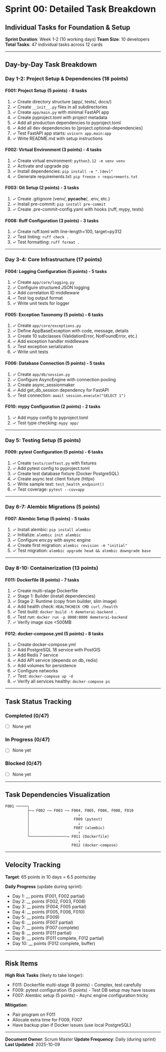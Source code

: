 # Sprint 00: Detailed Task Breakdown

## Individual Tasks for Foundation & Setup

**Sprint Duration**: Week 1-2 (10 working days)
**Team Size**: 10 developers
**Total Tasks**: 47 individual tasks across 12 cards

---

## Day-by-Day Task Breakdown

### Day 1-2: Project Setup & Dependencies (18 points)

#### F001: Project Setup (5 points) - 8 tasks

1. ✓ Create directory structure (app/, tests/, docs/)
2. ✓ Create `__init__.py` files in all subdirectories
3. ✓ Create `app/main.py` with minimal FastAPI app
4. ✓ Create pyproject.toml with project metadata
5. ✓ Add all production dependencies to pyproject.toml
6. ✓ Add all dev dependencies to [project.optional-dependencies]
7. ✓ Test FastAPI app starts: `uvicorn app.main:app`
8. ✓ Write README.md with setup instructions

#### F002: Virtual Environment (3 points) - 4 tasks

1. ✓ Create virtual environment: `python3.12 -m venv venv`
2. ✓ Activate and upgrade pip
3. ✓ Install dependencies: `pip install -e ".[dev]"`
4. ✓ Generate requirements.txt: `pip freeze > requirements.txt`

#### F003: Git Setup (2 points) - 3 tasks

1. ✓ Create .gitignore (venv/, __pycache__/, .env, etc.)
2. ✓ Install pre-commit: `pip install pre-commit`
3. ✓ Create .pre-commit-config.yaml with hooks (ruff, mypy, tests)

#### F008: Ruff Configuration (3 points) - 3 tasks

1. ✓ Create ruff.toml with line-length=100, target=py312
2. ✓ Test linting: `ruff check .`
3. ✓ Test formatting: `ruff format .`

---

### Day 3-4: Core Infrastructure (17 points)

#### F004: Logging Configuration (5 points) - 5 tasks

1. ✓ Create `app/core/logging.py`
2. ✓ Configure structured JSON logging
3. ✓ Add correlation ID middleware
4. ✓ Test log output format
5. ✓ Write unit tests for logger

#### F005: Exception Taxonomy (5 points) - 6 tasks

1. ✓ Create `app/core/exceptions.py`
2. ✓ Define AppBaseException with code, message, details
3. ✓ Create 10 subclasses (ValidationError, NotFoundError, etc.)
4. ✓ Add exception handler middleware
5. ✓ Test exception serialization
6. ✓ Write unit tests

#### F006: Database Connection (5 points) - 5 tasks

1. ✓ Create `app/db/session.py`
2. ✓ Configure AsyncEngine with connection pooling
3. ✓ Create async_sessionmaker
4. ✓ Add get_db_session dependency for FastAPI
5. ✓ Test connection: `await session.execute("SELECT 1")`

#### F010: mypy Configuration (2 points) - 2 tasks

1. ✓ Add mypy config to pyproject.toml
2. ✓ Test type checking: `mypy app/`

---

### Day 5: Testing Setup (5 points)

#### F009: pytest Configuration (5 points) - 6 tasks

1. ✓ Create `tests/conftest.py` with fixtures
2. ✓ Add pytest config to pyproject.toml
3. ✓ Create test database fixture (Docker PostgreSQL)
4. ✓ Create async test client fixture (httpx)
5. ✓ Write sample test: `test_health_endpoint()`
6. ✓ Test coverage: `pytest --cov=app`

---

### Day 6-7: Alembic Migrations (5 points)

#### F007: Alembic Setup (5 points) - 5 tasks

1. ✓ Install alembic: `pip install alembic`
2. ✓ Initialize: `alembic init alembic`
3. ✓ Configure env.py with async engine
4. ✓ Create first migration: `alembic revision -m "initial"`
5. ✓ Test migration: `alembic upgrade head && alembic downgrade base`

---

### Day 8-10: Containerization (13 points)

#### F011: Dockerfile (8 points) - 7 tasks

1. ✓ Create multi-stage Dockerfile
2. ✓ Stage 1: Builder (install dependencies)
3. ✓ Stage 2: Runtime (copy from builder, slim image)
4. ✓ Add health check: `HEALTHCHECK CMD curl /health`
5. ✓ Test build: `docker build -t demeterai-backend .`
6. ✓ Test run: `docker run -p 8000:8000 demeterai-backend`
7. ✓ Verify image size <500MB

#### F012: docker-compose.yml (5 points) - 8 tasks

1. ✓ Create docker-compose.yml
2. ✓ Add PostgreSQL 18 service with PostGIS
3. ✓ Add Redis 7 service
4. ✓ Add API service (depends on db, redis)
5. ✓ Add volumes for persistence
6. ✓ Configure networks
7. ✓ Test: `docker-compose up -d`
8. ✓ Verify all services healthy: `docker-compose ps`

---

## Task Status Tracking

### Completed (0/47)

- [ ] None yet

### In Progress (0/47)

- [ ] None yet

### Blocked (0/47)

- [ ] None yet

---

## Task Dependencies Visualization

```
F001 ─────┐
          ├─→ F002 ─→ F003 ─→ F004, F005, F006, F008, F010
          │                      ↓
          │                    F009 (pytest)
          │                      ↓
          │                    F007 (alembic)
          │                      ↓
          └─────────────────→ F011 (Dockerfile)
                                 ↓
                              F012 (docker-compose)
```

---

## Velocity Tracking

**Target**: 65 points in 10 days = 6.5 points/day

**Daily Progress** (update during sprint):

- Day 1: __ points (F001, F002 partial)
- Day 2: __ points (F002, F003, F008)
- Day 3: __ points (F004, F005 partial)
- Day 4: __ points (F005, F006, F010)
- Day 5: __ points (F009)
- Day 6: __ points (F007 partial)
- Day 7: __ points (F007 complete)
- Day 8: __ points (F011 partial)
- Day 9: __ points (F011 complete, F012 partial)
- Day 10: __ points (F012 complete, buffer)

---

## Risk Items

**High Risk Tasks** (likely to take longer):

- F011: Dockerfile multi-stage (8 points) - Complex, test carefully
- F009: pytest configuration (5 points) - Test DB setup may have issues
- F007: Alembic setup (5 points) - Async engine configuration tricky

**Mitigation**:

- Pair program on F011
- Allocate extra time for F009, F007
- Have backup plan if Docker issues (use local PostgreSQL)

---

**Document Owner**: Scrum Master
**Update Frequency**: Daily (during sprint)
**Last Updated**: 2025-10-09
